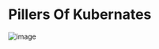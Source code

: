 # Pillers Of Kubernates

![image](https://github.com/user-attachments/assets/51c81fbb-8b52-475c-ae26-2cad67736c95)
